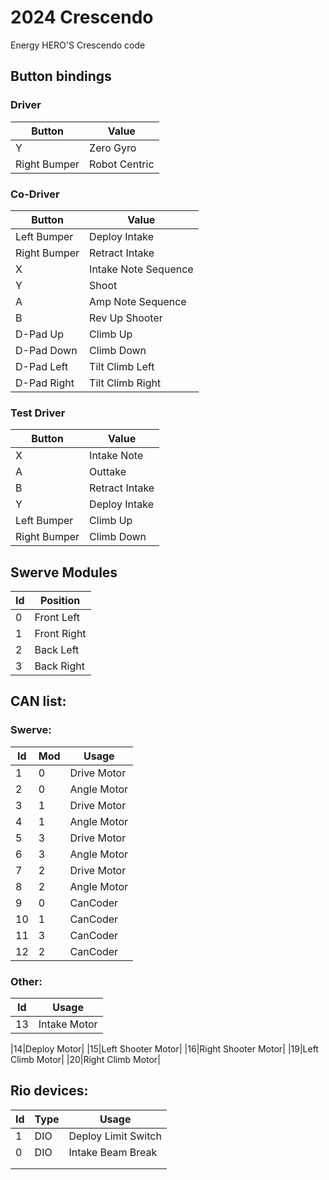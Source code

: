 # 2024 Crescendo
Energy HERO'S Crescendo code

## Button bindings
### Driver
|Button|Value|
|-|-|
|Y|Zero Gyro|
|Right Bumper|Robot Centric|
### Co-Driver
|Button|Value|
|-|-|
|Left Bumper|Deploy Intake|
|Right Bumper|Retract Intake|
|X|Intake Note Sequence|
|Y|Shoot|
|A|Amp Note Sequence|
|B|Rev Up Shooter|
|D-Pad Up|Climb Up|
|D-Pad Down|Climb Down|
|D-Pad Left|Tilt Climb Left|
|D-Pad Right|Tilt Climb Right|
### Test Driver
|Button|Value|
|-|-|
|X|Intake Note|
|A|Outtake|
|B|Retract Intake|
|Y|Deploy Intake|
|Left Bumper|Climb Up|
|Right Bumper|Climb Down|
## Swerve Modules
|Id|Position|
|-|-|
|0|Front Left|
|1|Front Right|
|2|Back Left|
|3|Back Right|

## CAN list:
### Swerve:
|Id|Mod|Usage|
|-|-|-|
|1|0|Drive Motor|
|2|0|Angle Motor|
|3|1|Drive Motor|
|4|1|Angle Motor|
|5|3|Drive Motor|
|6|3|Angle Motor|
|7|2|Drive Motor|
|8|2|Angle Motor|
|9|0|CanCoder|
|10|1|CanCoder|
|11|3|CanCoder|
|12|2|CanCoder|
### Other:
|Id|Usage|
|-|-|
|13|Intake Motor|

|14|Deploy Motor|
|15|Left Shooter Motor|
|16|Right Shooter Motor|
|19|Left Climb Motor|
|20|Right Climb Motor|
## Rio devices:
|Id|Type|Usage|
|-|-|-|
|1|DIO|Deploy Limit Switch|
|0|DIO|Intake Beam Break|
|||
|||

